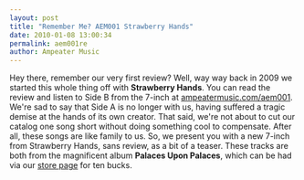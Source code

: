 ```yaml
---
layout: post
title: "Remember Me? AEM001 Strawberry Hands"
date: 2010-01-08 13:00:34
permalink: aem001re
author: Ampeater Music
---
```

Hey there, remember our very first review? Well, way way back in 2009 we started this whole thing off with **Strawberry Hands**. You can read the review and listen to Side B from the 7-inch at [ampeatermusic.com/aem001](http://www.ampeatermusic.com/aem001). We're sad to say that Side A is no longer with us, having suffered a tragic demise at the hands of its own creator. That said, we're not about to cut our catalog one song short without doing something cool to compensate. After all, these songs are like family to us. So, we present you with a new 7-inch from Strawberry Hands, sans review, as a bit of a teaser. These tracks are both from the magnificent album **Palaces Upon Palaces**, which can be had via our [store page](http://www.ampeatermusic.com/store) for ten bucks.<!-- more -->